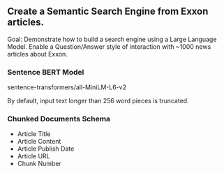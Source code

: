 ## Create a Semantic Search Engine from Exxon articles.

Goal: Demonstrate how to build a search engine using a Large Language Model.  Enable a Question/Answer style of interaction with ~1000 news articles about Exxon.





### Sentence BERT Model

sentence-transformers/all-MiniLM-L6-v2

By default, input text longer than 256 word pieces is truncated.



### Chunked Documents Schema
 - Article Title
 - Article Content
 - Article Publish Date
 - Article URL
 - Chunk Number